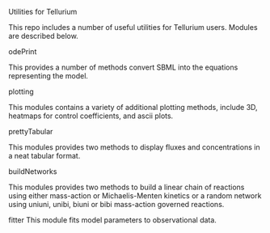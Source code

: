 Utilities for Tellurium

This repo includes a number of useful utilities for Tellurium users.
Modules are described below.

odePrint

This provides a number of methods convert SBML into the equations representing the model. 
  
plotting

This modules contains a variety of additional plotting methods, include 3D, heatmaps for control coefficients, 
and ascii plots.

prettyTabular

This modules provides two methods to display fluxes and concentrations in a neat tabular format.

buildNetworks

This modules provides two methods to build a linear chain of reactions using either mass-action or Michaelis-Menten
kinetics or a random network using uniuni, unibi, biuni or bibi mass-action governed reactions. 

fitter
This module fits model parameters to observational data.


